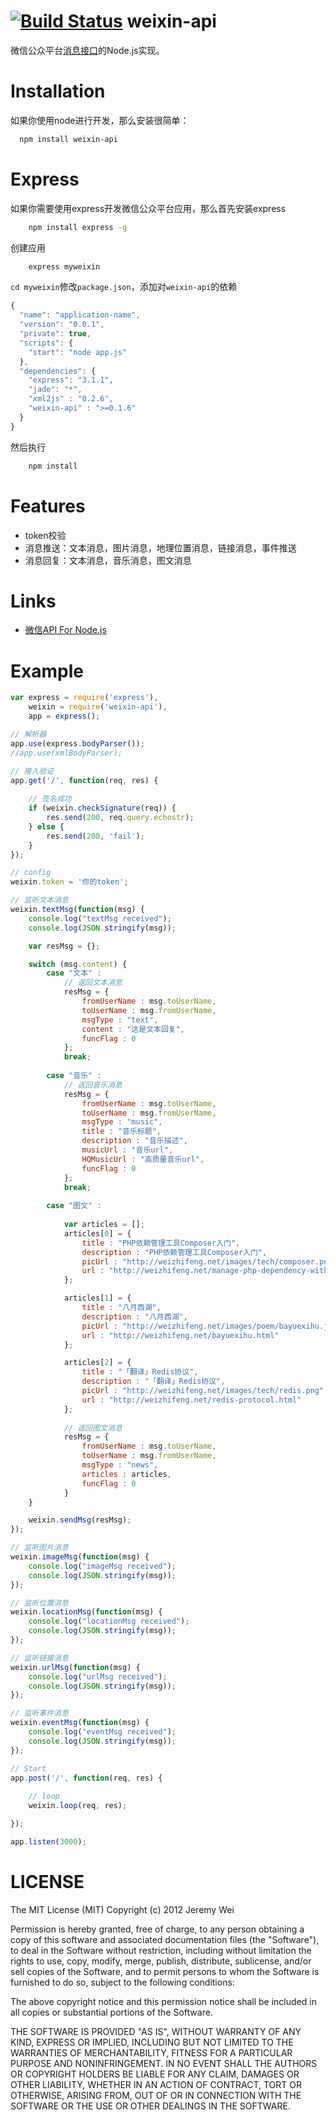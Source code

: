 [![Build Status](https://travis-ci.org/JeremyWei/weixin_api.png)](https://travis-ci.org/JeremyWei/weixin_api)
weixin-api
==========

微信公众平台[消息接口](http://mp.weixin.qq.com/wiki/index.php?title=%E6%B6%88%E6%81%AF%E6%8E%A5%E5%8F%A3%E6%8C%87%E5%8D%97)的Node.js实现。

Installation
===========

如果你使用node进行开发，那么安装很简单：
```bash
  npm install weixin-api
```

Express
===========

如果你需要使用express开发微信公众平台应用，那么首先安装express
```bash
	npm install express -g
```

创建应用
```bash
	express myweixin
```

`cd myweixin`修改`package.json`，添加对`weixin-api`的依赖

```javascript
{
  "name": "application-name",
  "version": "0.0.1",
  "private": true,
  "scripts": {
    "start": "node app.js"
  },
  "dependencies": {
    "express": "3.1.1",
    "jade": "*",
	"xml2js" : "0.2.6",
	"weixin-api" : ">=0.1.6"
  }
}
```

然后执行
```bash
	npm install
```

Features
===========
* token校验
* 消息推送：文本消息，图片消息，地理位置消息，链接消息，事件推送
* 消息回复：文本消息，音乐消息，图文消息

Links
===========

* [微信API For Node.js](http://weizhifeng.net/weixin-with-node.js.html)

Example
===========

```javascript
var express = require('express'),
	weixin = require('weixin-api'),
	app = express();

// 解析器
app.use(express.bodyParser());
//app.use(xmlBodyParser);

// 接入验证
app.get('/', function(req, res) {
		
	// 签名成功
	if (weixin.checkSignature(req)) {
		res.send(200, req.query.echostr);
	} else {
		res.send(200, 'fail');
	}
});

// config
weixin.token = '你的token';

// 监听文本消息
weixin.textMsg(function(msg) {
	console.log("textMsg received");
	console.log(JSON.stringify(msg));

	var resMsg = {};

	switch (msg.content) {
		case "文本" :
			// 返回文本消息
			resMsg = {
				fromUserName : msg.toUserName,
				toUserName : msg.fromUserName,
				msgType : "text",
				content : "这是文本回复",
				funcFlag : 0
			};
			break;
	
		case "音乐" :
			// 返回音乐消息
			resMsg = {
				fromUserName : msg.toUserName,
				toUserName : msg.fromUserName,
				msgType : "music",
				title : "音乐标题",
				description : "音乐描述",
				musicUrl : "音乐url",
				HQMusicUrl : "高质量音乐url",
				funcFlag : 0
			};
			break;
		
		case "图文" :
		
			var articles = [];
			articles[0] = {
				title : "PHP依赖管理工具Composer入门",
				description : "PHP依赖管理工具Composer入门",
				picUrl : "http://weizhifeng.net/images/tech/composer.png",
				url : "http://weizhifeng.net/manage-php-dependency-with-composer.html"
			};

			articles[1] = {
				title : "八月西湖",
				description : "八月西湖",
				picUrl : "http://weizhifeng.net/images/poem/bayuexihu.jpg",
				url : "http://weizhifeng.net/bayuexihu.html"
			};

			articles[2] = {
				title : "「翻译」Redis协议",
				description : "「翻译」Redis协议",
				picUrl : "http://weizhifeng.net/images/tech/redis.png",
				url : "http://weizhifeng.net/redis-protocol.html"
			};
	
			// 返回图文消息
			resMsg = {
				fromUserName : msg.toUserName,
				toUserName : msg.fromUserName,
				msgType : "news",
				articles : articles,
				funcFlag : 0
			}
	}

	weixin.sendMsg(resMsg);
});

// 监听图片消息
weixin.imageMsg(function(msg) {
	console.log("imageMsg received");
	console.log(JSON.stringify(msg));
});

// 监听位置消息
weixin.locationMsg(function(msg) {
	console.log("locationMsg received");
	console.log(JSON.stringify(msg));
});

// 监听链接消息
weixin.urlMsg(function(msg) {
	console.log("urlMsg received");
	console.log(JSON.stringify(msg));
});

// 监听事件消息
weixin.eventMsg(function(msg) {
	console.log("eventMsg received");
	console.log(JSON.stringify(msg));
});

// Start
app.post('/', function(req, res) {
	
	// loop
	weixin.loop(req, res);

});

app.listen(3000);
```

LICENSE
===========
The MIT License (MIT)
Copyright (c) 2012 Jeremy Wei

Permission is hereby granted, free of charge, to any person obtaining a copy of this software and associated documentation files (the "Software"), to deal in the Software without restriction, including without limitation the rights to use, copy, modify, merge, publish, distribute, sublicense, and/or sell copies of the Software, and to permit persons to whom the Software is furnished to do so, subject to the following conditions:

The above copyright notice and this permission notice shall be included in all copies or substantial portions of the Software.

THE SOFTWARE IS PROVIDED "AS IS", WITHOUT WARRANTY OF ANY KIND, EXPRESS OR IMPLIED, INCLUDING BUT NOT LIMITED TO THE WARRANTIES OF MERCHANTABILITY, FITNESS FOR A PARTICULAR PURPOSE AND NONINFRINGEMENT. IN NO EVENT SHALL THE AUTHORS OR COPYRIGHT HOLDERS BE LIABLE FOR ANY CLAIM, DAMAGES OR OTHER LIABILITY, WHETHER IN AN ACTION OF CONTRACT, TORT OR OTHERWISE, ARISING FROM, OUT OF OR IN CONNECTION WITH THE SOFTWARE OR THE USE OR OTHER DEALINGS IN THE SOFTWARE.


